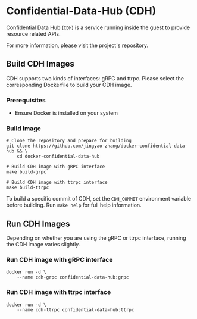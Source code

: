 
# Confidential-Data-Hub (CDH)

Confidential Data Hub (`CDH`) is a service running inside the guest to provide resource related APIs.

For more information, please visit the project's [repository](https://github.com/confidential-containers/guest-components/blob/main/confidential-data-hub/README.md).

## Build CDH Images

CDH supports two kinds of interfaces: gRPC and ttrpc. Please select the corresponding Dockerfile to build your CDH image.

### Prerequisites

- Ensure Docker is installed on your system

### Build Image

```shell
# Clone the repository and prepare for building
git clone https://github.com/jingyao-zhang/docker-confidential-data-hub && \
    cd docker-confidential-data-hub

# Build CDH image with gRPC interface
make build-grpc

# Build CDH image with ttrpc interface
make build-ttrpc
```

To build a specific commit of CDH, set the `CDH_COMMIT` environment variable before building. Run `make help` for full help information.

## Run CDH Images

Depending on whether you are using the gRPC or ttrpc interface, running the CDH image varies slightly.

### Run CDH image with gRPC interface

```shell
docker run -d \
    --name cdh-grpc confidential-data-hub:grpc
```

### Run CDH image with ttrpc interface

```shell
docker run -d \
    --name cdh-ttrpc confidential-data-hub:ttrpc
```
